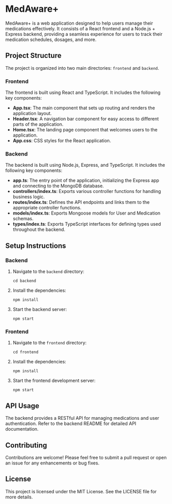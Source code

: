 # MedAware+

MedAware+ is a web application designed to help users manage their medications effectively. It consists of a React frontend and a Node.js + Express backend, providing a seamless experience for users to track their medication schedules, dosages, and more.

## Project Structure

The project is organized into two main directories: `frontend` and `backend`.

### Frontend

The frontend is built using React and TypeScript. It includes the following key components:

- **App.tsx**: The main component that sets up routing and renders the application layout.
- **Header.tsx**: A navigation bar component for easy access to different parts of the application.
- **Home.tsx**: The landing page component that welcomes users to the application.
- **App.css**: CSS styles for the React application.

### Backend

The backend is built using Node.js, Express, and TypeScript. It includes the following key components:

- **app.ts**: The entry point of the application, initializing the Express app and connecting to the MongoDB database.
- **controllers/index.ts**: Exports various controller functions for handling business logic.
- **routes/index.ts**: Defines the API endpoints and links them to the appropriate controller functions.
- **models/index.ts**: Exports Mongoose models for User and Medication schemas.
- **types/index.ts**: Exports TypeScript interfaces for defining types used throughout the backend.

## Setup Instructions

### Backend

1. Navigate to the `backend` directory:
   ```
   cd backend
   ```

2. Install the dependencies:
   ```
   npm install
   ```

3. Start the backend server:
   ```
   npm start
   ```

### Frontend

1. Navigate to the `frontend` directory:
   ```
   cd frontend
   ```

2. Install the dependencies:
   ```
   npm install
   ```

3. Start the frontend development server:
   ```
   npm start
   ```

## API Usage

The backend provides a RESTful API for managing medications and user authentication. Refer to the backend README for detailed API documentation.

## Contributing

Contributions are welcome! Please feel free to submit a pull request or open an issue for any enhancements or bug fixes.

## License

This project is licensed under the MIT License. See the LICENSE file for more details.